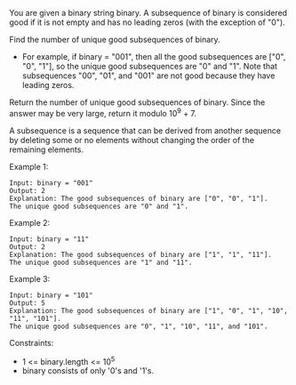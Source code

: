You are given a binary string binary. A subsequence of binary is considered good if it is not empty and has no leading zeros (with the exception of "0").

Find the number of unique good subsequences of binary.

* For example, if binary = "001", then all the good subsequences are ["0", "0", "1"], so the unique good subsequences are "0" and "1". Note that subsequences "00", "01", and "001" are not good because they have leading zeros.

Return the number of unique good subsequences of binary. Since the answer may be very large, return it modulo 10<sup>9</sup> + 7.

A subsequence is a sequence that can be derived from another sequence by deleting some or no elements without changing the order of the remaining elements.

Example 1:

```
Input: binary = "001"
Output: 2
Explanation: The good subsequences of binary are ["0", "0", "1"].
The unique good subsequences are "0" and "1".
```

Example 2:

```
Input: binary = "11"
Output: 2
Explanation: The good subsequences of binary are ["1", "1", "11"].
The unique good subsequences are "1" and "11".
```

Example 3:

```
Input: binary = "101"
Output: 5
Explanation: The good subsequences of binary are ["1", "0", "1", "10", "11", "101"]. 
The unique good subsequences are "0", "1", "10", "11", and "101".
```
Constraints:

* 1 <= binary.length <= 10<sup>5</sup>
* binary consists of only '0's and '1's.

